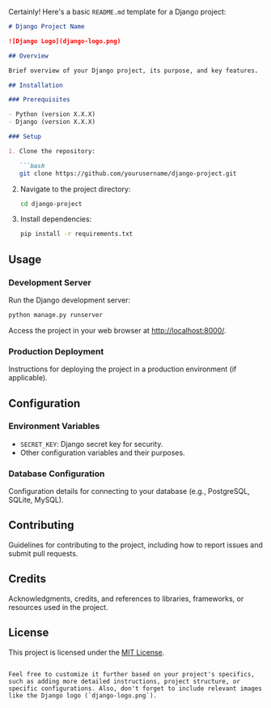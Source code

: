 Certainly! Here's a basic `README.md` template for a Django project:

```markdown
# Django Project Name

![Django Logo](django-logo.png)

## Overview

Brief overview of your Django project, its purpose, and key features.

## Installation

### Prerequisites

- Python (version X.X.X)
- Django (version X.X.X)

### Setup

1. Clone the repository:

   ```bash
   git clone https://github.com/yourusername/django-project.git
   ```

2. Navigate to the project directory:

   ```bash
   cd django-project
   ```

3. Install dependencies:

   ```bash
   pip install -r requirements.txt
   ```

## Usage

### Development Server

Run the Django development server:

```bash
python manage.py runserver
```

Access the project in your web browser at [http://localhost:8000/](http://localhost:8000/).

### Production Deployment

Instructions for deploying the project in a production environment (if applicable).

## Configuration

### Environment Variables

- `SECRET_KEY`: Django secret key for security.
- Other configuration variables and their purposes.

### Database Configuration

Configuration details for connecting to your database (e.g., PostgreSQL, SQLite, MySQL).

## Contributing

Guidelines for contributing to the project, including how to report issues and submit pull requests.

## Credits

Acknowledgments, credits, and references to libraries, frameworks, or resources used in the project.

## License

This project is licensed under the [MIT License](LICENSE).
```

Feel free to customize it further based on your project's specifics, such as adding more detailed instructions, project structure, or specific configurations. Also, don't forget to include relevant images like the Django logo (`django-logo.png`).
